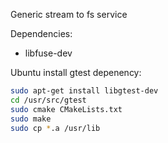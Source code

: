 Generic stream to fs service

Dependencies:
 - libfuse-dev


Ubuntu install gtest depenency:

```sh
sudo apt-get install libgtest-dev
cd /usr/src/gtest
sudo cmake CMakeLists.txt
sudo make
sudo cp *.a /usr/lib
```
